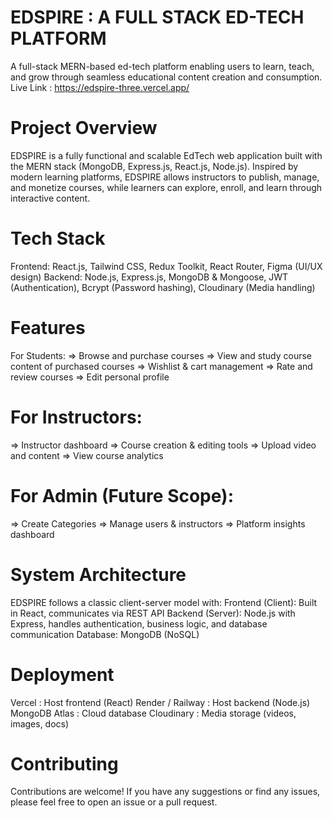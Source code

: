# EDSPIRE : A FULL STACK ED-TECH PLATFORM
A full-stack MERN-based ed-tech platform enabling users to learn, teach, and grow through seamless educational content creation and consumption. Live Link : https://edspire-three.vercel.app/

# Project Overview
EDSPIRE is a fully functional and scalable EdTech web application built with the MERN stack (MongoDB, Express.js, React.js, Node.js). Inspired by modern learning platforms, EDSPIRE allows instructors to publish, manage, and monetize courses, while learners can explore, enroll, and learn through interactive content.

# Tech Stack
Frontend: React.js, Tailwind CSS, Redux Toolkit, React Router, Figma (UI/UX design)
Backend: Node.js, Express.js, MongoDB & Mongoose, JWT (Authentication), Bcrypt (Password hashing), Cloudinary (Media handling)

# Features
For Students:
=> Browse and purchase courses
=> View and study course content of purchased courses
=> Wishlist & cart management
=> Rate and review courses
=> Edit personal profile

# For Instructors:
=> Instructor dashboard
=> Course creation & editing tools
=> Upload video and content
=> View course analytics

# For Admin (Future Scope):
=> Create Categories
=> Manage users & instructors
=> Platform insights dashboard

# System Architecture
EDSPIRE follows a classic client-server model with:
Frontend (Client): Built in React, communicates via REST API
Backend (Server): Node.js with Express, handles authentication, business logic, and database communication
Database: MongoDB (NoSQL)

# Deployment
Vercel : Host frontend (React)
Render / Railway : Host backend (Node.js)
MongoDB Atlas : Cloud database
Cloudinary : Media storage (videos, images, docs)

# Contributing
Contributions are welcome! If you have any suggestions or find any issues, please feel free to open an issue or a pull request.
